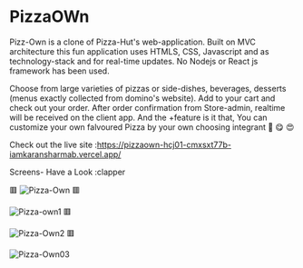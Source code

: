 # PizzaOWn

Pizz-Own  is a clone of Pizza-Hut's web-application. Built on MVC architecture this fun application uses HTMLS, CSS, Javascript and as technology-stack and  for real-time updates. No Nodejs or React js framework has been used.

Choose from large varieties of pizzas or side-dishes, beverages, desserts (menus exactly collected from domino's website). Add to your cart and check out your order. After order confirmation from Store-admin, realtime will be received on the client app.
And the +feature is it that, You can customize your own falvoured Pizza by your own choosing integrant :pizza: :yum: :heart_eyes: 

Check out the live site :https://pizzaown-hcj01-cmxsxt77b-iamkaransharmab.vercel.app/




Screens- Have a Look :clapper

:red_square:
![Pizza-Own](https://user-images.githubusercontent.com/61596570/194649300-c33a25c3-6f90-4d1b-a93b-113347af0a08.png)
:red_square:

![Pizza-own1](https://user-images.githubusercontent.com/61596570/194649333-5f3f73c3-5d0d-4795-b20c-42ddef75ea52.png)
:red_square:

![Pizza-Own2](https://user-images.githubusercontent.com/61596570/194649360-e555927a-2e79-4de7-bf4a-6b0baba2e467.png)
:red_square:

![Pizza-Own03](https://user-images.githubusercontent.com/61596570/194649379-641b3e59-07ca-4c77-bf60-83da7eb40ea5.png)
